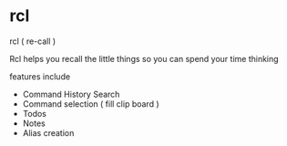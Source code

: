 # rcl
rcl ( re-call ) 

Rcl helps you recall the little things so you can spend your time thinking

features include 
- Command History Search
- Command selection ( fill clip board )
- Todos
- Notes 
- Alias creation  

